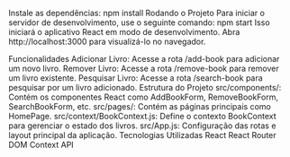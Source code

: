 Instale as dependências:
npm install
Rodando o Projeto
Para iniciar o servidor de desenvolvimento, use o seguinte comando:
npm start
Isso iniciará o aplicativo React em modo de desenvolvimento. Abra http://localhost:3000 para visualizá-lo no navegador.

Funcionalidades
Adicionar Livro: Acesse a rota /add-book para adicionar um novo livro.
Remover Livro: Acesse a rota /remove-book para remover um livro existente.
Pesquisar Livro: Acesse a rota /search-book para pesquisar por um livro adicionado.
Estrutura do Projeto
src/components/: Contém os componentes React como AddBookForm, RemoveBookForm, SearchBookForm, etc.
src/pages/: Contém as páginas principais como HomePage.
src/context/BookContext.js: Define o contexto BookContext para gerenciar o estado dos livros.
src/App.js: Configuração das rotas e layout principal da aplicação.
Tecnologias Utilizadas
React
React Router DOM
Context API
